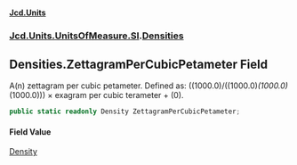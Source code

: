 #### [Jcd.Units](index.md 'index')
### [Jcd.Units.UnitsOfMeasure.SI](Jcd.Units.UnitsOfMeasure.SI.md 'Jcd.Units.UnitsOfMeasure.SI').[Densities](Densities.md 'Jcd.Units.UnitsOfMeasure.SI.Densities')

## Densities.ZettagramPerCubicPetameter Field

A(n) zettagram per cubic petameter. Defined as: ((1000.0)/((1000.0)*(1000.0)*(1000.0))) × exagram per cubic terameter + (0).

```csharp
public static readonly Density ZettagramPerCubicPetameter;
```

#### Field Value
[Density](Density.md 'Jcd.Units.UnitTypes.Density')